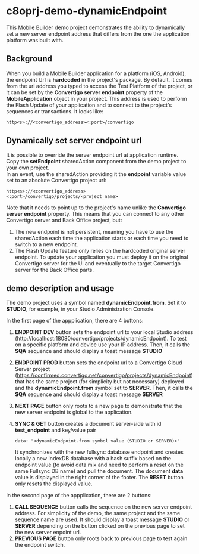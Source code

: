 # c8oprj-demo-dynamicEndpoint

This Mobile Builder demo project demonstrates the ability to dynamically set a new server endpoint address that differs from the one the application platform was built with.

## Background

When you build a Mobile Builder application for a platform (iOS, Android), the endpoint Url is **hardcoded** in the project's package. By default, it comes from the url address you typed to access the Test Platform of the project, or it can be set by the **Convertigo server endpoint** property of the **MobileApplication** object in your project. This address is used to perform the Flash Update of your application and to connect to the project's sequences or transactions. It looks like:

`http<s>://<convertigo_address><:port>/convertigo`

## Dynamically set server endpoint url

It is possible to override the server endpoint url at application runtime.\
Copy the **setEndpoint** sharedAction component from the demo project to your own project.\
In an event, use the sharedAction providing it the **endpoint** variable value set to an absolute Convertigo project url:

`http<s>://<convertigo_address><:port>/convertigo/projects/<project_name>`

Note that it needs to point up to the project's name unlike the **Convertigo server endpoint** property.
This means that you can connect to any other Convertigo server and Back Office project, but:

1. The new endpoint is not persistent, meaning you have to use the sharedAction each time the application starts or each time you need to switch to a new endpoint.
2. The Flash Update feature only relies on the hardcoded original server endpoint. To update your application you must deploy it on the original Convertigo server for the UI and eventually to the target Convertigo server for the Back Office parts.

## demo description and usage

The demo project uses a symbol named **dynamicEndpoint.from**.
Set it to **STUDIO**, for example, in your Studio Administration Console.

In the first page of the appplication, there are 4 buttons:

1. **ENDPOINT DEV** button sets the endpoint url to your local Studio address (http://localhost:18080/convertigo/projects/dynamicEndpoint). To test on a specific platform and device use your IP address. Then, it calls the **SQA** sequence and should display a toast message **STUDIO**
2.  **ENDPOINT PROD** button sets the endpoint url to a Convertigo Cloud Server project (https://confirmed.convertigo.net/convertigo/projects/dynamicEndpoint) that has the same project (for simplicity but not necessary) deployed and the **dynamicEndpoint.from** symbol set to **SERVER**. Then, it calls the **SQA** sequence and should display a toast message **SERVER**
3. **NEXT PAGE** button only roots to a new page to demonstrate that the new server endpoint is global to the application.
4. **SYNC & GET** button creates a document server-side with id **test_endpoint** and key/value pair 

    `data: "<dynamicEndpoint.from symbol value (STUDIO or SERVER)>"`

    It synchronizes with the new fullsync database endpoint and creates locally a new IndexDB database with a hash suffix based on the endpoint value (to avoid data mix and need to perform a reset on the same Fullsync DB name) and pull the document. The document **data** value is displayed in the right corner of the footer. The **RESET** button only resets the displayed value.

In the second page of the appplication, there are 2 buttons:

1. **CALL SEQUENCE** button calls the sequence on the new server endpoint address. For simplicity of the demo, the same project and the same sequence name are used. It should display a toast message **STUDIO** or **SERVER** depending on the button clicked on the previous page to set the new server enpoint url.
2.  **PREVIOUS PAGE** button only roots back to previous page to test again the endpoint switch.